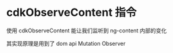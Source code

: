 # cdkObserveContent 指令

使用 cdkObserveContent 能让我们监听到 ng-content 内部的变化

其实现原理是用到了 dom api Mutation Observer
